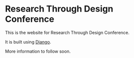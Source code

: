 # Research Through Design Conference

This is the website for Research Through Design Conference.

It is built using [Django](https://www.djangoproject.com).

More information to follow soon.
